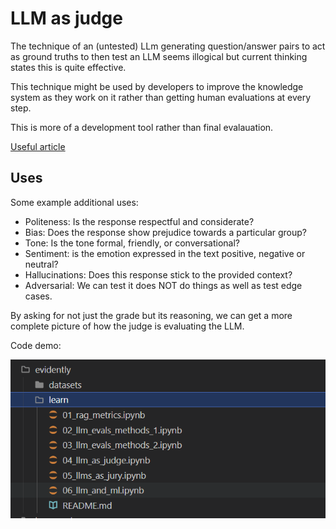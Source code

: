 # LLM as judge

The technique of an (untested) LLm generating question/answer pairs to act as ground truths to then test an LLM seems illogical but current thinking states this is quite effective.

This technique might be used by developers to improve the knowledge system as they work on it rather than getting human evaluations at every step.

This is more of a development tool rather than final evalauation.

[Useful article](https://medium.com/towards-generative-ai/judgeit-automating-rag-evaluation-using-llm-as-a-judge-d7c10b3f2eeb)

## Uses

Some example additional uses:

- Politeness: Is the response respectful and considerate?
- Bias: Does the response show prejudice towards a particular group?
- Tone: Is the tone formal, friendly, or conversational?
- Sentiment: is the emotion expressed in the text positive, negative or neutral?
- Hallucinations: Does this response stick to the provided context?
- Adversarial: We can test it does NOT do things as well as test edge cases.

By asking for not just the grade but its reasoning, we can get a more complete picture of how the judge is evaluating the LLM.

Code demo:

![llm as judge](../images/llm-as-judge-code-files.png)